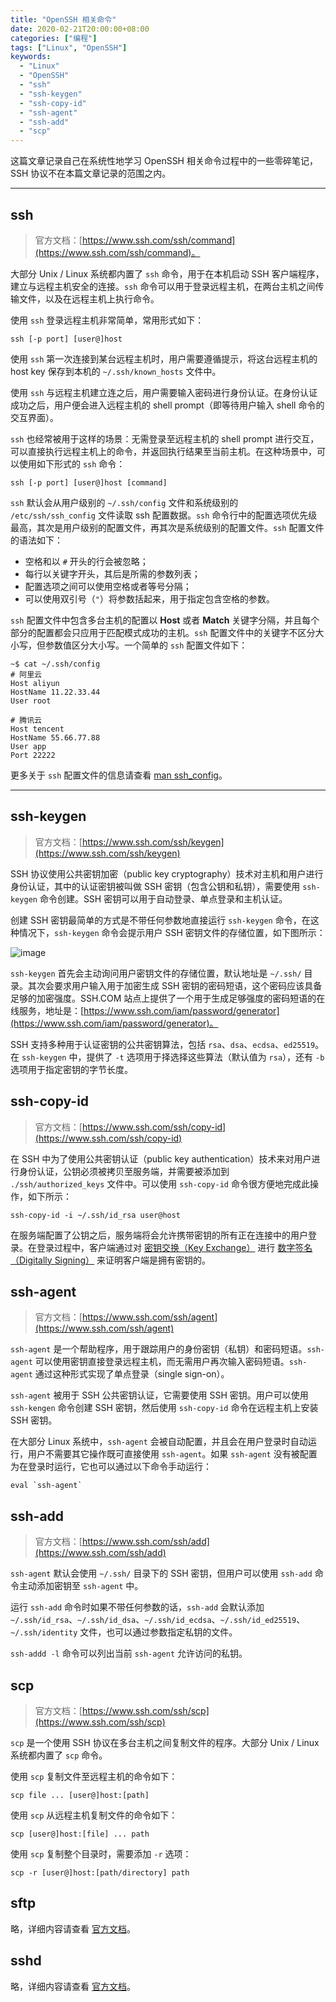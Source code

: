 ```yaml
---
title: "OpenSSH 相关命令"
date: 2020-02-21T20:00:00+08:00
categories: ["编程"]
tags: ["Linux", "OpenSSH"]
keywords:
  - "Linux"
  - "OpenSSH"
  - "ssh"
  - "ssh-keygen"
  - "ssh-copy-id"
  - "ssh-agent"
  - "ssh-add"
  - "scp"
---
```


这篇文章记录自己在系统性地学习 OpenSSH 相关命令过程中的一些零碎笔记，SSH 协议不在本篇文章记录的范围之内。<!--more-->

---

## ssh

> 官方文档：[https://www.ssh.com/ssh/command](https://www.ssh.com/ssh/command)。

大部分 Unix / Linux 系统都内置了 `ssh` 命令，用于在本机启动 SSH 客户端程序，建立与远程主机安全的连接。`ssh` 命令可以用于登录远程主机，在两台主机之间传输文件，以及在远程主机上执行命令。

使用 `ssh` 登录远程主机非常简单，常用形式如下：

```shell
ssh [-p port] [user@]host
```

使用 `ssh` 第一次连接到某台远程主机时，用户需要遵循提示，将这台远程主机的 host key 保存到本机的 `~/.ssh/known_hosts` 文件中。

使用 `ssh` 与远程主机建立连之后，用户需要输入密码进行身份认证。在身份认证成功之后，用户便会进入远程主机的 shell prompt（即等待用户输入 shell 命令的交互界面）。

`ssh` 也经常被用于这样的场景：无需登录至远程主机的 shell prompt 进行交互，可以直接执行远程主机上的命令，并返回执行结果至当前主机。在这种场景中，可以使用如下形式的 `ssh` 命令：

```shell
ssh [-p port] [user@]host [command]
```

`ssh` 默认会从用户级别的 `~/.ssh/config` 文件和系统级别的 `/etc/ssh/ssh_config` 文件读取 ssh 配置数据。`ssh` 命令行中的配置选项优先级最高，其次是用户级别的配置文件，再其次是系统级别的配置文件。`ssh` 配置文件的语法如下：

- 空格和以 `#` 开头的行会被忽略；
- 每行以关键字开头，其后是所需的参数列表；
- 配置选项之间可以使用空格或者等号分隔；
- 可以使用双引号（`"`）将参数括起来，用于指定包含空格的参数。

`ssh` 配置文件中包含多台主机的配置以 **Host** 或者 **Match** 关键字分隔，并且每个部分的配置都会只应用于匹配模式成功的主机。`ssh` 配置文件中的关键字不区分大小写，但参数值区分大小写。一个简单的 `ssh` 配置文件如下：

```shell
~$ cat ~/.ssh/config
# 阿里云
Host aliyun
HostName 11.22.33.44
User root

# 腾讯云
Host tencent
HostName 55.66.77.88
User app
Port 22222
```

更多关于 `ssh` 配置文件的信息请查看 [man ssh_config](https://man.openbsd.org/OpenBSD-current/man5/ssh_config.5)。

---

## ssh-keygen

> 官方文档：[https://www.ssh.com/ssh/keygen](https://www.ssh.com/ssh/keygen)

SSH 协议使用公共密钥加密（public key cryptography）技术对主机和用户进行身份认证，其中的认证密钥被叫做 SSH 密钥（包含公钥和私钥），需要使用 `ssh-keygen` 命令创建。SSH 密钥可以用于自动登录、单点登录和主机认证。

创建 SSH 密钥最简单的方式是不带任何参数地直接运行 `ssh-keygen` 命令，在这种情况下，`ssh-keygen` 命令会提示用户 SSH 密钥文件的存储位置，如下图所示：

![image](/images/commands-of-openssh/1.png)

`ssh-keygen` 首先会主动询问用户密钥文件的存储位置，默认地址是 `~/.ssh/` 目录。其次会要求用户输入用于加密生成 SSH 密钥的密码短语，这个密码应该具备足够的加密强度。SSH.COM 站点上提供了一个用于生成足够强度的密码短语的在线服务，地址是：[https://www.ssh.com/iam/password/generator](https://www.ssh.com/iam/password/generator)。

SSH 支持多种用于认证密钥的公共密钥算法，包括 `rsa`、`dsa`、`ecdsa`、`ed25519`。在 `ssh-keygen` 中，提供了 `-t` 选项用于择选择这些算法（默认值为 `rsa`），还有 `-b` 选项用于指定密钥的字节长度。

## ssh-copy-id

> 官方文档：[https://www.ssh.com/ssh/copy-id](https://www.ssh.com/ssh/copy-id)

在 SSH 中为了使用公共密钥认证（public key authentication）技术来对用户进行身份认证，公钥必须被拷贝至服务端，并需要被添加到 `./ssh/authorized_keys` 文件中。可以使用 `ssh-copy-id` 命令很方便地完成此操作，如下所示：

```shell
ssh-copy-id -i ~/.ssh/id_rsa user@host
```

在服务端配置了公钥之后，服务端将会允许携带密钥的所有正在连接中的用户登录。在登录过程中，客户端通过对 [密钥交换（Key Exchange）](https://en.wikipedia.org/wiki/Key_exchange) 进行 [数字签名（Digitally Signing）](https://en.wikipedia.org/wiki/Digital_signature) 来证明客户端是拥有密钥的。

## ssh-agent

> 官方文档：[https://www.ssh.com/ssh/agent](https://www.ssh.com/ssh/agent)

`ssh-agent` 是一个帮助程序，用于跟踪用户的身份密钥（私钥）和密码短语。`ssh-agent` 可以使用密钥直接登录远程主机，而无需用户再次输入密码短语。`ssh-agent` 通过这种形式实现了单点登录（single sign-on）。

`ssh-agent` 被用于 SSH 公共密钥认证，它需要使用 SSH 密钥。用户可以使用 `ssh-kengen` 命令创建 SSH 密钥，然后使用 `ssh-copy-id` 命令在远程主机上安装 SSH 密钥。

在大部分 Linux 系统中，`ssh-agent` 会被自动配置，并且会在用户登录时自动运行，用户不需要其它操作既可直接使用 `ssh-agent`。如果 `ssh-agent` 没有被配置为在登录时运行，它也可以通过以下命令手动运行：

```shell
eval `ssh-agent`
```

## ssh-add

> 官方文档：[https://www.ssh.com/ssh/add](https://www.ssh.com/ssh/add)

`ssh-agent` 默认会使用 `~/.ssh/` 目录下的 SSH 密钥，但用户可以使用 `ssh-add` 命令主动添加密钥至 `ssh-agent` 中。

运行 `ssh-add` 命令时如果不带任何参数的话，`ssh-add` 会默认添加 `~/.ssh/id_rsa`、`~/.ssh/id_dsa`、`~/.ssh/id_ecdsa`、`~/.ssh/id_ed25519`、`~/.ssh/identity` 文件，也可以通过参数指定私钥的文件。

`ssh-addd -l` 命令可以列出当前 `ssh-agent` 允许访问的私钥。

## scp

> 官方文档：[https://www.ssh.com/ssh/scp](https://www.ssh.com/ssh/scp)

`scp` 是一个使用 SSH 协议在多台主机之间复制文件的程序。大部分 Unix / Linux 系统都内置了 `scp` 命令。

使用 `scp` 复制文件至远程主机的命令如下：

```shell
scp file ... [user@]host:[path]
```

使用 `scp` 从远程主机复制文件的命令如下：

```shell
scp [user@]host:[file] ... path
```

使用 `scp` 复制整个目录时，需要添加 `-r` 选项：

```shell
scp -r [user@]host:[path/directory] path
```

## sftp

略，详细内容请查看 [官方文档](https://www.ssh.com/ssh/sftp)。

## sshd

略，详细内容请查看 [官方文档](https://www.ssh.com/ssh/sshd)。

